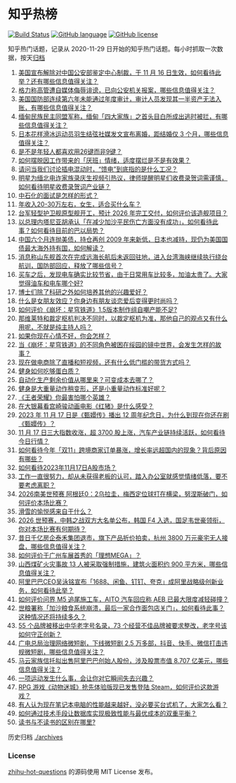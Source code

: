 # 知乎热榜
[![Build Status](https://github.com/ToWeLong/zhihu-hot-questions/workflows/CI/badge.svg)](https://github.com/ToWeLong/zhihu-hot-questions/actions)
[![GitHub language](https://img.shields.io/badge/language-golang-orange.svg)](https://golang.org/)
[![GitHub license](https://img.shields.io/github/license/ToWeLong/zhihu-hot-questions)](https://github.com/ToWeLong/zhihu-hot-questions/blob/main/LICENSE)

知乎热门话题，记录从 2020-11-29 日开始的知乎热门话题。每小时抓取一次数据，按天[归档](./archives)

<!-- BEGIN -->

1. [美国宣布解除对中国公安部鉴定中心制裁，于 11 月 16 日生效，如何看待此举？还有哪些信息值得关注？](https://www.zhihu.com/question/630517371)
1. [格力称高管遭自媒体侮辱诽谤，已向公安机关报案，哪些信息值得关注？](https://www.zhihu.com/question/630531437)
1. [美国国防部连续第六年未能通过年度审计，审计人员发现其一半资产无法入账，有哪些信息值得关注？](https://www.zhihu.com/question/630539753)
1. [缅甸民族民主同盟军称，缅甸「四大家族」之首头目白所成出逃时被拦，有哪些信息值得关注？](https://www.zhihu.com/question/630558281)
1. [日本花样滑冰运动员羽生结弦社媒发文宣布离婚，距结婚仅 3 个月，哪些信息值得关注？](https://www.zhihu.com/question/630608430)
1. [是不是年轻人都喜欢用26键而非9键？](https://www.zhihu.com/question/630284910)
1. [如何摆脱因工作带来的「厌班」情绪，适度摆烂是不是有效果？](https://www.zhihu.com/question/630020836)
1. [请问当我们讨论插电混动时，“馈电”到底指的是什么工况？](https://www.zhihu.com/question/441249737)
1. [明星为缅北电诈家族录庆生视频引热议，律师提醒明星们收费录贺词需谨慎，如何看待明星收费录贺词产业链？](https://www.zhihu.com/question/630414185)
1. [中石化的面试是怎样的形式？](https://www.zhihu.com/question/355754864)
1. [年收入20-30万左右，女生，适合买什么车？](https://www.zhihu.com/question/629405723)
1. [台军轻型护卫舰原型舰开工，预计 2026 年完工交付，如何评价该造舰项目？](https://www.zhihu.com/question/630552963)
1. [以总理内塔尼亚胡承认「在减少加沙平民伤亡方面没有成功」，如何看待此事？如何看待目前的巴以局势？](https://www.zhihu.com/question/630539101)
1. [中国六个月连抛美债，持仓再创 2009 年来新低，日本也减持，现仍为美国国债最大海外持有国，如何解读？](https://www.zhihu.com/question/630521865)
1. [消息称山东舰首次在完成远海长航后未返回驻地，进入台湾海峡继续执行绕台航训，国防部回应，释放了哪些信号？](https://www.zhihu.com/question/630423778)
1. [买车之后，发现电车确实比较节省，由于日常用车比较多，加油太贵了。大家觉得油车和电车哪个好?](https://www.zhihu.com/question/580623723)
1. [博士们除了科研之外如何培养其他的兴趣爱好？](https://www.zhihu.com/question/279140034)
1. [什么是女朋友效应？你身边有朋友谈恋爱后变得更时尚吗？](https://www.zhihu.com/question/630551543)
1. [如何评价《崩坏：星穹铁道》1.5版本制作组自嘲产能不足?](https://www.zhihu.com/question/630515646)
1. [那维莱特和裁定枢机判决不同时，以裁定枢机为准，那他自己的观点又有什么用呢，不就是纯主持人吗？](https://www.zhihu.com/question/630006217)
1. [如果你现在心情不好，你会怎样？](https://www.zhihu.com/question/623689271)
1. [当《崩坏：星穹铁道》的不同角色被困在绥园的镜中世界，会发生怎样的故事？](https://www.zhihu.com/question/630149146)
1. [现在做电商除了直播和短视频，还有什么低门槛的带货方式吗？](https://www.zhihu.com/question/630532041)
1. [健身如何吃够蛋白质？](https://www.zhihu.com/question/628440731)
1. [自动化生产剩余价值从哪里来？可变成本去哪了？](https://www.zhihu.com/question/629670028)
1. [健身是大重量动作稍变形，还是小重量动作标准好呢？](https://www.zhihu.com/question/630165595)
1. [《王者荣耀》你最害怕哪个英雄？](https://www.zhihu.com/question/630079429)
1. [在大银幕看宫崎骏动画电影《红猪》是什么感受？](https://www.zhihu.com/question/629712783)
1. [2023 年 11 月 17 日是《甄嬛传》播出 12 周年纪念日，为什么到现在你还在刷《甄嬛传》？](https://www.zhihu.com/question/628371873)
1. [11 月 17 日三大指数收涨，超 3700 股上涨，汽车产业链持续活跃，如何看待今日行情？](https://www.zhihu.com/question/630515371)
1. [如何看待今年「双11」跨境商家订单暴涨，增长率远超国内的现象？背后原因有哪些？](https://www.zhihu.com/question/630540090)
1. [如何看待2023年11月17日A股市场？](https://www.zhihu.com/question/630512066)
1. [工作一直很努力，却从未获得老板的认可，踏入办公室就感觉情绪低落，要不要考虑离职？](https://www.zhihu.com/question/630020640)
1. [2026南美世预赛  阿根廷0：2乌拉圭，梅西定位球打在横梁，努涅斯破门，如何评价本场比赛？](https://www.zhihu.com/question/630510053)
1. [滑雪的愉悦感来自于什么？](https://www.zhihu.com/question/630059604)
1. [2026 世预赛，中韩之战双方大名单公布，韩国 F4 入选，国足韦世豪领衔，你对本场比赛有何期待？](https://www.zhihu.com/question/630535260)
1. [昔日千亿房企泰禾集团退市，旗下产品折价拍卖，杭州 3800 万元豪宅无人接盘，哪些信息值得关注？](https://www.zhihu.com/question/630515383)
1. [如何评价于广州车展首秀的「理想MEGA」？](https://www.zhihu.com/question/629375318)
1. [山西煤矿火灾事故 13 人被采取强制措施，建筑火面积约 900 平方米，哪些信息值得关注？](https://www.zhihu.com/question/630540396)
1. [阿里巴巴CEO吴泳铭宣布「1688、闲鱼、钉钉、夸克」成阿里战略级创新业务，如何看待此举？](https://www.zhihu.com/question/630467873)
1. [如何评价问界 M5 追尾施工车，AITO 汽车回应称 AEB 已最大限度减轻碰撞？](https://www.zhihu.com/question/630409724)
1. [世粮署称「加沙粮食系统崩溃，最后一家合作面包店关门」，如何看待此事？这种情况还将持续多久？](https://www.zhihu.com/question/630538911)
1. [55 个品牌被移出中华老字号名录，73 个经营不佳品牌被要求整改，老字号该如何守正创新？](https://www.zhihu.com/question/630447522)
1. [广电总局治理网络微短剧，下线微短剧 2.5 万多部，抖音、快手、微信打击违规微短剧，哪些信息值得关注？](https://www.zhihu.com/question/630409367)
1. [马云家族信托拟出售阿里巴巴创始人股份，涉及股票市值 8.707 亿美元，哪些信息值得关注？](https://www.zhihu.com/question/630441832)
1. [一项运动发生什么事，会让你对它瞬间失去兴趣？](https://www.zhihu.com/question/630059650)
1. [RPG 游戏《动物迷城》抢先体验版现已发售登陆 Steam，如何评价这款游戏？](https://www.zhihu.com/question/627410760)
1. [有人认为现在笔记本电脑的性能越来越好，没必要买台式机了，大家怎么看？](https://www.zhihu.com/question/629799612)
1. [如何通过技术手段让数据库实现极致性能与最优成本的双重平衡？](https://www.zhihu.com/question/630526524)
1. [读书与不读书的区别在哪里?](https://www.zhihu.com/question/628828694)

<!-- END -->

历史归档 [./archives](./archives)


### License
[zhihu-hot-questions](https://github.com/towelong/zhihu-hot-questions) 的源码使用 MIT License 发布。